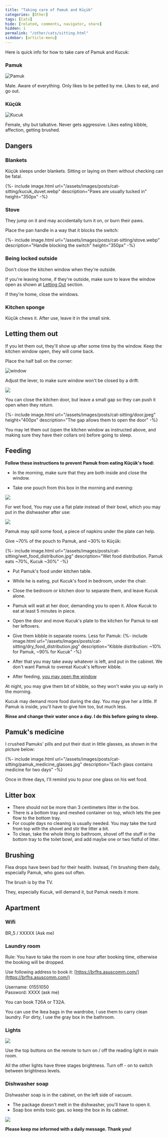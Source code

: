 ```yaml
---
title: "Taking care of Pamuk and Küçük"
categories: [Other]
tags: [Cats]
hide: [related, comments, navigator, share]
hidden: 1
permalink: "/other/cats/sitting.html"
sidebar: [article-menu]
---
```


Here is quick info for how to take care of Pamuk and Kucuk:


### Pamuk
![Pamuk](/assets/images/posts/cat-sitting/pamuk.webp)

Male. Aware of everything. Only likes to be petted by me. Likes to eat, and go out.

### Küçük
![Kucuk](/assets/images/posts/cat-sitting/kucuk.webp "Küçük")

Female, shy but talkative. Never gets aggressive. Likes eating kibble, affection, getting brushed.


## Dangers
 

### Blankets

Küçük sleeps under blankets. Sitting or laying on them without checking can be fatal.

{%- include image.html url="/assets/images/posts/cat-sitting/kucuk_duvet.webp" description="Paws are usually tucked in" height="350px" -%}


### Stove

They jump on it and may accidentally turn it on, or burn their paws.

Place the pan handle in a way that it blocks the switch:

{%- include image.html url="/assets/images/posts/cat-sitting/stove.webp" description="Handle blocking the switch" height="350px" -%}


### Being locked outside

Don't close the kitchen window when they're outside.

If you're leaving home, if they're outside, make sure to leave the window open as shown at [Letting Out](#letting-out) section.

If they're home, close the windows.

### Kitchen sponge

Küçük chews it. After use, leave it in the small sink.

## Letting them out

If you let them out, they'll show up after some time by the window. Keep the kitchen window open, they will come back.

Place the half ball on the corner:

![window](/assets/images/posts/cat-sitting/window.webp)


Adjust the lever, to make sure window won't be closed by a drift:

![](//www.youtube.com/watch?v=1iZoru6Wl-g?width=700&height=400)

You can close the kitchen door, but leave a small gap so they can push it open when they return.

{%- include image.html url="/assets/images/posts/cat-sitting/door.jpeg" height="400px" description="The gap allows them to open the door" -%}


You may let them out (open the kitchen window as instructed above, and making sure they have their collars on) before going to sleep.


## Feeding

**Follow these instructions to prevent Pamuk from eating Küçük's food:**

- In the morning, make sure that they are both inside and close the window.

- Take one pouch from this box in the morning and evening:

![](/assets/images/posts/cat-sitting/food_pouch.jpeg)


For wet food, You may use a flat plate instead of their bowl, which you may put in the dishwasher after use:

![](/assets/images/posts/cat-sitting/food_dishes.jpg)

Pamuk may spill some food, a piece of napkins under the plate can help.

Give ~70% of the pouch to Pamuk, and ~30% to Küçük:

{%- include image.html url="/assets/images/posts/cat-sitting/wet_food_distribution.jpg" description="Wet food distribution. Pamuk eats ~70%, Kucuk ~30%" -%}

- Put Pamuk's food under kitchen table.
- While he is eating, put Kucuk's food in bedroom, under the chair.
- Close the bedroom or kitchen door to separate them, and leave Kucuk alone.  
- Pamuk will wait at her door, demanding you to open it. Allow Kucuk to eat at least 5 minutes in piece. 
- Open the door and move Kucuk's plate to the kitchen for Pamuk to eat her leftovers.
- Give them kibble in separate rooms. Less for Pamuk:
  {%- include image.html url="/assets/images/posts/cat-sitting/dry_food_distribution.jpg" description="Kibble distribution: ~10% for Pamuk, ~90% for Kucuk" -%}

- After that you may take away whatever is left, and put in the cabinet. We don't want Pamuk to overeat Kucuk's leftover kibble.
- After feeding, [you may open the window](#being-locked-outside)

At night, you may give them bit of kibble, so they won't wake you up early in the morning.

Kucuk may demand more food during the day. You may give her a little. If Pamuk is inside, you'll have to give him too, but much less. 


**Rinse and change their water once a day. I do this before going to sleep.**

[//]: # (Food in the pouch box will be over after three days. You can continue with the food in small boxes:)

[//]: # (![]&#40;/assets/images/posts/cat-sitting/food_box.jpeg&#41;)

[//]: # (Share one box between two cats for morning, one for evening. So you'll consume two boxes per day.)


## Pamuk's medicine

I crushed Pamuks' pills and put their dust in little glasses, as shown in the picture below:

{%- include image.html url="/assets/images/posts/cat-sitting/pamuk_medicine_glasses.jpg" description="Each glass contains medicine for two days" -%}

Once in three days, I'll remind you to pour one glass on his wet food.

## Litter box
- There should not be more than 3 centimeters litter in the box.
- There is a bottom tray and meshed container on top, which lets the pee flow to the bottom tray.
- For couple days no cleaning is usually needed. You may take the turd from top with the shovel and stir the litter a bit.
- To clean, take the whole thing to bathroom, shovel off the stuff in the bottom tray to the toilet bowl, and add maybe one or two fistful of litter.


## Brushing

Flea drops have been bad for their health. Instead, I'm brushing them daily, especially Pamuk, who goes out often.

The brush is by the TV.  

They, especially Kucuk, will demand it, but Pamuk needs it more. 


## Apartment

### Wifi
BR_5 / XXXXX (Ask me)

### Laundry room
Rule: You have to take the room in one hour after booking time, otherwise the booking will be dropped.

Use following address to book it:
[https://brfhs.asuscomm.com/](https://brfhs.asuscomm.com/)

Username: 01551050<br>
Password: XXXX (ask me)<br>

You can book T26A or T32A.

You can use the Ikea bags in the wardrobe, I use them to carry clean laundry. For dirty, I use the gray box in the bathroom.

### Lights

![](/assets/images/posts/cat-sitting/remote.jpeg)

Use the top buttons on the remote to turn on / off the reading light in main room.

All the other lights have three stages brightness. Turn off - on to switch between brightness levels.


### Dishwasher soap

Dishwasher soap is in the cabinet, on the left side of vacuum.<br>
- The package doesn't melt in the dishwasher, you'll have to open it.
- Soap box emits toxic gas. so keep the box in its cabinet.

![](/assets/images/posts/cat-sitting/dishwasher_soap.jpeg)



**Please keep me informed with a daily message. Thank you!** 